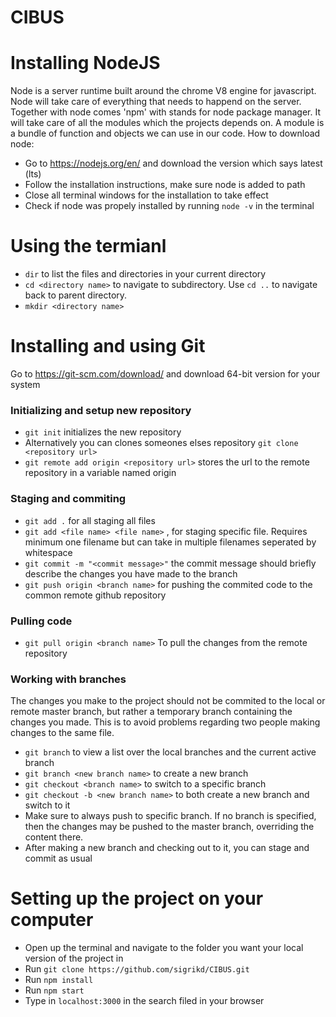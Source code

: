 # CIBUS


# Installing NodeJS
Node is a server runtime built around the chrome V8 engine for javascript. Node will take care of everything that needs to happend on the server. Together with node comes 'npm' with stands for node package manager. It will take care of all the modules which the projects depends on. A module is a bundle of function and objects we can use in our code. 
How to download node:
* Go to https://nodejs.org/en/ and download the version which says latest (lts)
* Follow the installation instructions, make sure node is added to path
* Close all terminal windows for the installation to take effect
* Check if node was propely installed by running `node -v` in the terminal

# Using the termianl
* `dir` to list the files and directories in your current directory
* `cd <directory name>` to navigate to subdirectory. Use `cd ..` to navigate back to parent directory.
* `mkdir <directory name>` 

# Installing and using Git
Go to https://git-scm.com/download/ and download 64-bit version for your system
### Initializing and setup new repository
* `git init` initializes the new repository
* Alternatively you can clones someones elses repository `git clone <repository url>`  
* `git remote add origin <repository url>` stores the url to the remote repository in a variable named origin

### Staging and commiting
* `git add .`  for all staging all files
* `git add <file name> <file name>` , for staging specific file. Requires minimum one filename but can take in multiple filenames seperated by whitespace
* `git commit -m "<commit message>"` the commit message should briefly describe the changes you have made to the branch
* `git push origin <branch name>` for pushing the commited code to the common remote github repository

### Pulling code
* `git pull origin <branch name>` To pull the changes from the remote repository


### Working with branches
The changes you make to the project should not be commited to the local or remote master branch, but rather a temporary branch containing the changes you made. This is to avoid problems regarding two people making changes to the same file.
* `git branch` to view a list over the local branches and the current active branch
* `git branch <new branch name>` to create a new branch 
* `git checkout <branch name>` to switch to a specific branch
* `git checkout -b <new branch name>` to both create a new branch and switch to it
* Make sure to always push to specific branch. If no branch is specified, then the changes may be pushed to the master branch, overriding the content there.
* After making a new branch and checking out to it, you can stage and commit as usual


# Setting up the project on your computer
* Open up the terminal and navigate to the folder you want your local version of the project in
* Run `git clone https://github.com/sigrikd/CIBUS.git`
* Run `npm install`
* Run `npm start`
* Type in `localhost:3000` in the search filed in your browser




